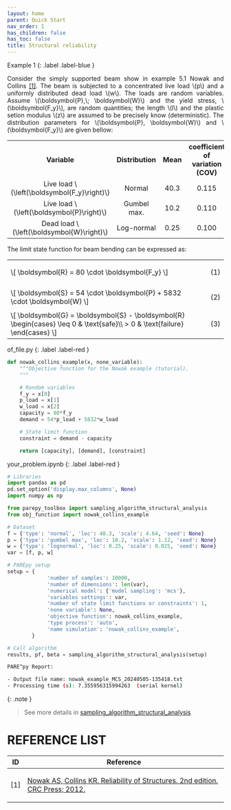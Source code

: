 ```yaml
---
layout: home
parent: Quick Start
nav_order: 1
has_children: false
has_toc: false
title: Structural reliability
---
```


<!--Don't delete this script-->
<script src = "https://polyfill.io/v3/polyfill.min.js?features=es6"></script>
<script id = "MathJax-script" async src="https://cdn.jsdelivr.net/npm/mathjax@3/es5/tex-mml-chtml.js"></script>
<!--Don't delete this script-->

Example 1
{: .label .label-blue }

<p align="justify">
Consider the simply supported beam show in example 5.1 Nowak and Collins <a href="#ref1">[1]</a>. The beam is subjected to a concentrated live load \(p\) and a uniformly distributed dead load \(w\). The loads are random variables. Assume \(\boldsymbol{P},\; \boldsymbol{W}\) and the yield stress, \(\boldsymbol{F_y}\), are random quantities; the length \(l\) and the plastic setion modulus \(z\) are assumed to be precisely know (deterministic). The distribution parameters for \(\boldsymbol{P}, \boldsymbol{W}\) and \(\boldsymbol{F_y}\) are given bellow:
</p>

<table style = "width:100%; text-align: center;">
    <tr>
        <th style="width: 25%;">Variable</th>
        <th style="width: 25%;">Distribution</th>
        <th style="width: 25%;">Mean</th>
        <th style="width: 25%;">coefficient of variation (COV)</th>
    </tr>
    <tr>
        <td style="width: 25%;">Live load \(\left(\boldsymbol{F_y}\right)\)</td>
        <td style="width: 25%;">Normal</td>
        <td style="width: 25%;">40.3</td>
        <td style="width: 25%;">0.115</td>
    </tr>
    <tr>
        <td style="width: 25%;">Live load \(\left(\boldsymbol{P}\right)\)</td>
        <td style="width: 25%;">Gumbel max.</td>
        <td style="width: 25%;">10.2</td>
        <td style="width: 25%;">0.110</td>
    </tr>
    <tr>
        <td style="width: 25%;">Dead load \(\left(\boldsymbol{W}\right)\)</td>
        <td style="width: 25%;">Log-normal</td>
        <td style="width: 25%;">0.25</td>
        <td style="width: 25%;">0.100</td>
    </tr>
</table>

<p align="justify">
The limit state function for beam bending can be expressed as:
</p>

<table style = "width:100%">
    <tr>
        <td style="width: 90%;">\[ \boldsymbol{R} = 80 \cdot \boldsymbol{F_y} \]</td>
        <td style="width: 10%;"><p align = "right" id = "eq1">(1)</p></td>
    </tr>
    <tr>
        <td style="width: 90%;">\[ \boldsymbol{S} = 54 \cdot \boldsymbol{P} + 5832 \cdot \boldsymbol{W} \]</td>
        <td style="width: 10%;"><p align = "right" id = "eq2">(2)</p></td>
    </tr>
    <tr>
        <td style="width: 90%;">\[ \boldsymbol{G} = \boldsymbol{S} - \boldsymbol{R} \begin{cases}
\leq 0 & \text{safe}\\ 
> 0 & \text{failure}
\end{cases} \]</td>
        <td style="width: 10%;"><p align = "right" id = "eq3">(3)</p></td>
    </tr>
</table>

of_file.py
{: .label .label-red }

```python
def nowak_collins_example(x, none_variable):
    """Objective function for the Nowak example (tutorial).
    """

    # Random variables
    f_y = x[0]
    p_load = x[1]
    w_load = x[2]
    capacity = 80*f_y
    demand = 54*p_load + 5832*w_load

    # State limit function
    constraint = demand - capacity

    return [capacity], [demand], [constraint]
```

your_problem.ipynb
{: .label .label-red }

```python
# Libraries
import pandas as pd
pd.set_option('display.max_columns', None)
import numpy as np

from parepy_toolbox import sampling_algorithm_structural_analysis
from obj_function import nowak_collins_example

# Dataset
f = {'type': 'normal', 'loc': 40.3, 'scale': 4.64, 'seed': None}
p = {'type': 'gumbel max', 'loc': 10.2, 'scale': 1.12, 'seed': None}
w = {'type': 'lognormal', 'loc': 0.25, 'scale': 0.025, 'seed': None}
var = [f, p, w]

# PAREpy setup
setup = {
             'number of samples': 10000, 
             'number of dimensions': len(var), 
             'numerical model': {'model sampling': 'mcs'}, 
             'variables settings': var, 
             'number of state limit functions or constraints': 1, 
             'none variable': None,
             'objective function': nowak_collins_example,
             'type process': 'auto',
             'name simulation': 'nowak_collins_example',
        }

# Call algorithm
results, pf, beta = sampling_algorithm_structural_analysis(setup)
```

```bash
PARE^py Report: 

- Output file name: nowak_example_MCS_20240505-135418.txt
- Processing time (s): 7.355956315994263  (serial kernel)
```

{: .note }
> See more details in [sampling_algorithm_structural_analysis](https://wmpjrufg.github.io/PAREPY/framework_samplingAlgStructuralAnalysis.html)


<h1><b>REFERENCE LIST</b></h1>

<table>
    <thead>
        <tr>
            <th>ID</th>
            <th>Reference</th>
        </tr>
    </thead>
    <tbody>
        <tr>
            <td><p align = "center" id = "ref1">[1]</p></td>
            <td><p align = "left"><a href="https://doi.org/10.1007/s00521-016-2328-2" target="_blank" rel="noopener noreferrer">Nowak AS, Collins KR. Reliability of Structures. 2nd edition. CRC Press; 2012.</a></p></td>
        </tr>
    </tbody>
</table>